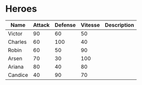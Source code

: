 # Heroes

|Name   |Attack|Defense|Vitesse|Description|
|-------|------|-------|-------|-----------|
|Victor |90    |60     |50     ||
|Charles|60    |100    |40     ||
|Robin  |60    |50     |90     ||
|Arsen  |70    |30     |100    ||
|Ariana |80    |40     |80     ||
|Candice|40    |90     |70     ||
